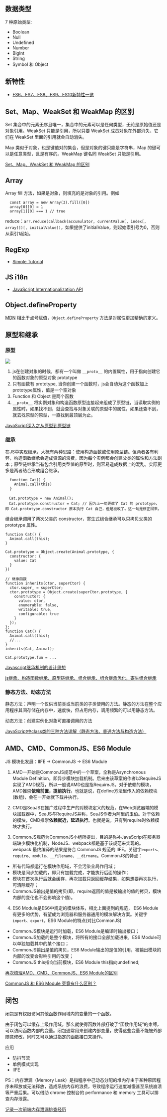 ## 数据类型

7 种原始类型:
* Boolean
* Null
* Undefined
* Number
* BigInt
* String
* Symbol
和 Object

## 新特性

* [ES6、ES7、ES8、ES9、ES10新特性一览](https://juejin.im/post/5ca2e1935188254416288eb2)

## Set、Map、WeakSet 和 WeakMap 的区别

Set 集合中的元素无序且唯一，集合中的元素可以是任何类型，无论是原始值还是对象引用。WeakSet 只能是引用，所以只要 WeakSet 成员对象在外部消失，它们在 WeakSet 里面的引用就会自动消失。

Map 类似于对象，也是键值对的集合，但是对象的键只能是字符串，Map 的键可以是任意类型，且是有序的。WeakMap 键名同 WeakSet 只能是引用。

[Set、Map、WeakSet 和 WeakMap 的区别](https://juejin.im/post/5d39d14c518825625337f84e)

## Array
Array fill 方法，如果是对象，则填充的是对象的引用。例如
```
  const array = new Array(3).fill([0])
  array[0][0] = 1
  array[1][0] === 1 // true
```

reduce：`arr.reduce(callback(accumulator, currentValue[, index[, array]])[, initialValue])`，如果提供了initialValue，则起始索引号为0，否则从索引1起始。

## RegExp

* [Simple Tutorial](http://www.cnblogs.com/onepixel/p/5218904.html)

## JS i18n

* [JavaScript Internationalization API](https://marcoscaceres.github.io/jsi18n/)

## Object.defineProperty

[MDN](https://developer.mozilla.org/zh-CN/docs/Web/JavaScript/Reference/Global_Objects/Object/defineProperty) 相比于点号赋值，`Object.defineProperty` 方法是对属性更加精确的定义。

## 原型和继承

### 原型

![](../../assets/prototype.png)

1. js在创建对象的时候，都有一个叫做 `__proto__` 的内置属性，用于指向创建它的函数对象的原型对象 prototype
2. 只有函数有 prototype, 当你创建一个函数时，js会自动为这个函数加上prototype属性，值是一个空对象
3. Function 和 Object 是两个函数
4. `__proto__` 将实例对象和构造函数原型连接起来组成了原型链，当读取实例的属性时，如果找不到，就会查找与对象关联的原型中的属性，如果还查不到，就去找原型的原型，一直找到最顶层为止。

[JavaScript深入之从原型到原型链](https://github.com/mqyqingfeng/blog/issues/2)

### 继承

在JS中实现继承，大概有两种思路：使用构造函数或使用原型链。但两者各有利弊，构造函数继承会造成资源的浪费，因为每个实例都会创建父类的属性和方法副本；原型链继承当有包含引用类型值的原型时，则容易造成数据上的混乱。实际更多是两者结合形成组合继承。

```
  function Cat() {
    Animal.call(this)
  }

　Cat.prototype = new Animal(); 
　Cat.prototype.constructor = Cat; // 因为上一句更改了 Cat 的 prototype，即 Cat.prototype.constructor 原本执行 Cat 自己，但是被改了。这一句是修正回来。
```

组合继承调用了两次父类的 constructor，寄生式组合继承可以只拷贝父类的 prototype 属性。

```
function Cat() {
  Animal.call(this);
}

Cat.prototype = Object.create(Animal.prototype, {
  constructor: {
    value: Cat
  }
})

// 继承函数
function inherits(ctor, superCtor) {
  ctor.super_ = superCtor;
  ctor.prototype = Object.create(superCtor.prototype, {
    constructor: {
      value: ctor,
      enumerable: false,
      writable: true,
      configurable: true
    }
  });
}; 
function Cat() {
  Animal.call(this);
  //...
}
inherits(Cat, Animal);

Cat.prototype.fun = ...
```

[Javascript继承机制的设计思想](http://www.ruanyifeng.com/blog/2011/06/designing_ideas_of_inheritance_mechanism_in_javascript.html)

[js继承、构造函数继承、原型链继承、组合继承、组合继承优化、寄生组合继承](https://segmentfault.com/a/1190000015216289)

### 静态方法、动态方法

静态方法：声明一个仅供当前类或当前类的子类使用的方法。静态的方法在整个应用程序其间存储在内存中，速度快，但占用内存，调用频繁的可以用静态方法。

动态方法：创建实例化对象可直接调用的方法	

[JavaScript中class类的三种方法详解（静态方法、普通方法与构造方法）](https://blog.csdn.net/momDIY/article/details/79997793)

## AMD、CMD、CommonJS、ES6 Module

JS 模块化发展：IIFE -> CommonJS -> ES6 Module

1. AMD一开始是CommonJS规范中的一个草案，全称是Asynchronous Module Definition，即异步模块加载机制。后来由该草案的作者以RequireJS实现了AMD规范，所以一般说AMD也是指RequireJS。对于依赖的模块，AMD推崇**依赖前置，提前执行**。也就是说，在define方法里传入的依赖模块(数组)，会在一开始就下载并执行。

2. CMD是SeaJS在推广过程中生产的对模块定义的规范，在Web浏览器端的模块加载器中，SeaJS与RequireJS并称，SeaJS作者为阿里的玉伯。对于依赖的模块，CMD推崇**依赖就近，延迟执行**。也就是说，只有到require时依赖模块才执行。

3. CommonJS规范为CommonJS小组所提出，目的是弥补JavaScript在服务器端缺少模块化机制，NodeJS、webpack都是基于该规范来实现的。webpack 最终编译的结果是符合 CommonJS 规范的 IIFE。关键字`exports`、`require`、`module`、`__filename`、`__dirname`。CommonJS的特点：

  * 所有代码都运行在模块作用域，不会污染全局作用域；
  * 模块是同步加载的，即只有加载完成，才能执行后面的操作；
  * 模块在首次执行后就会缓存，再次加载只返回缓存结果，如果想要再次执行，可清除缓存；
  * CommonJS输出是值的拷贝(即，require返回的值是被输出的值的拷贝，模块内部的变化也不会影响这个值)。

4. ES6 Module是ES6中规定的模块体系，相比上面提到的规范， ES6 Module有更多的优势，有望成为浏览器和服务器通用的模块解决方案。关键字`import`、`export`。ES6 Module的特点(对比CommonJS)

  * CommonJS模块是运行时加载，ES6 Module是编译时输出接口；
  * CommonJS加载的是整个模块，将所有的接口全部加载进来，ES6 Module可以单独加载其中的某个接口；
  * CommonJS输出是值的拷贝，ES6 Module输出的是值的引用，被输出模块的内部的改变会影响引用的改变；
  * CommonJS this指向当前模块，ES6 Module this指向undefined;

[再次梳理AMD、CMD、CommonJS、ES6 Module的区别](https://juejin.im/post/5db95e3a6fb9a020704bcd8d)

[CommonJS 和 ES6 Module 究竟有什么区别？](https://juejin.im/post/5e5f10176fb9a07cd443c1e2)

## 闭包

闭包是有权限访问其他函数作用域内的变量的一个函数。

由于闭包可以缓存上级作用域，那么就使得函数外部打破了“函数作用域”的束缚，可以访问函数内部的变量。闭包通常用来创建内部变量，使得这些变量不能被外部随意修改，同时又可以通过指定的函数接口来操作。

应用

* 防抖节流
* 单例模式实现
* IIFE

PS：内存泄漏（Memory Leak）是指程序中己动态分配的堆内存由于某种原因程序未释放或无法释放，造成系统内存的浪费，导致程序运行速度减慢甚至系统崩溃等严重后果。可以借助 chrome 控制台的 performance 和 memory 工具可以排查内存泄露。

[记录一次前端内存泄漏排查经历](https://juejin.im/post/5df33d97518825126e639c60)